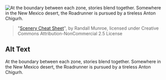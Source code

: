 ![At the boundary between each zone, stories blend together. Somewhere in the New Mexico desert, the Roadrunner is pursued by a tireless Anton Chigurh.](https://imgs.xkcd.com/comics/scenery_cheat_sheet.png)
> "[Scenery Cheat Sheet](https://xkcd.com/1509/)", by Randall Munroe, licensed under Creative Commons Attribution-NonCommercial 2.5 License

## Alt Text
At the boundary between each zone, stories blend together. Somewhere in the New Mexico desert, the Roadrunner is pursued by a tireless Anton Chigurh.
